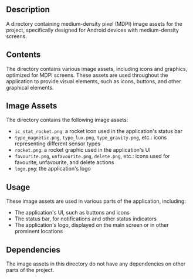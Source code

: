 ## Description

A directory containing medium-density pixel (MDPI) image assets for the project, specifically designed for Android devices with medium-density screens.


## Contents

The directory contains various image assets, including icons and graphics, optimized for MDPI screens. These assets are used throughout the application to provide visual elements, such as icons, buttons, and other graphical elements.


## Image Assets

The directory contains the following image assets:

* `ic_stat_rocket.png`: a rocket icon used in the application's status bar
* `type_magnetic.png`, `type_lux.png`, `type_gravity.png`, etc.: icons representing different sensor types
* `rocket.png`: a rocket graphic used in the application's UI
* `favourite.png`, `unfavourite.png`, `delete.png`, etc.: icons used for favourite, unfavourite, and delete actions
* `logo.png`: the application's logo


## Usage

These image assets are used in various parts of the application, including:

* The application's UI, such as buttons and icons
* The status bar, for notifications and other status indicators
* The application's logo, displayed on the main screen or in other prominent locations


## Dependencies

The image assets in this directory do not have any dependencies on other parts of the project.



